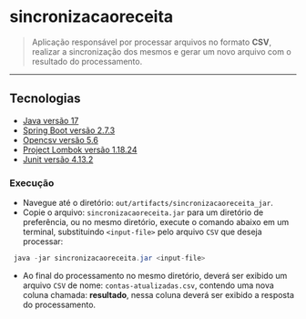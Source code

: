 # sincronizacaoreceita

> Aplicação responsável por processar arquivos no formato **CSV**, realizar a sincronização dos mesmos e gerar um novo arquivo com o resultado do processamento.

---

## Tecnologias

* [Java versão 17](https://www.oracle.com/java/technologies/javase/jdk17-archive-downloads.html)
* [Spring Boot versão 2.7.3](https://spring.io/projects/spring-boot/)
* [Opencsv versão 5.6](http://opencsv.sourceforge.net/)
* [Project Lombok versão 1.18.24](https://projectlombok.org/)
* [Junit versão 4.13.2](https://junit.org/junit4/)

### Execução

* Navegue até o diretório: `out/artifacts/sincronizacaoreceita_jar`.
* Copie o arquivo: `sincronizacaoreceita.jar` para um diretório de preferência, ou no mesmo diretório, execute o comando abaixo em um terminal, substituindo `<input-file>` pelo arquivo `CSV` que deseja processar:

~~~java
 java -jar sincronizacaoreceita.jar <input-file>
~~~

* Ao final do processamento no mesmo diretório, deverá ser exibido um arquivo `CSV` de nome: `contas-atualizadas.csv`, contendo uma nova coluna chamada: **resultado**, nessa coluna deverá ser exibido a resposta do processamento.
